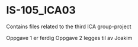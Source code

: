 # IS-105_ICA03
Contains files related to the third ICA group-project

Oppgave 1 er ferdig
Oppgave 2 legges til av Joakim
